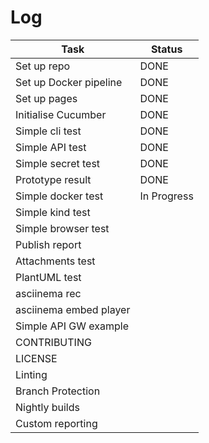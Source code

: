 # Log

| Task 			| Status|
|-----------------------|-------|
| Set up repo 		| DONE 	|
| Set up Docker pipeline| DONE  |
| Set up pages 		| DONE  |
| Initialise Cucumber   | DONE  |
| Simple cli test 	| DONE 	|
| Simple API test 	| DONE 	|
| Simple secret test 	| DONE  |
| Prototype result 	| DONE  |
| Simple docker test 	| In Progress |
| Simple kind test 	| |
| Simple browser test 	| |
| Publish report 	| |
| Attachments test	| |
| PlantUML test		| |
| asciinema rec		| |
| asciinema embed player| |
| Simple API GW example	| |
| CONTRIBUTING		| |
| LICENSE		| |
| Linting		| |
| Branch Protection	| |
| Nightly builds 	| |
| Custom reporting	| |
